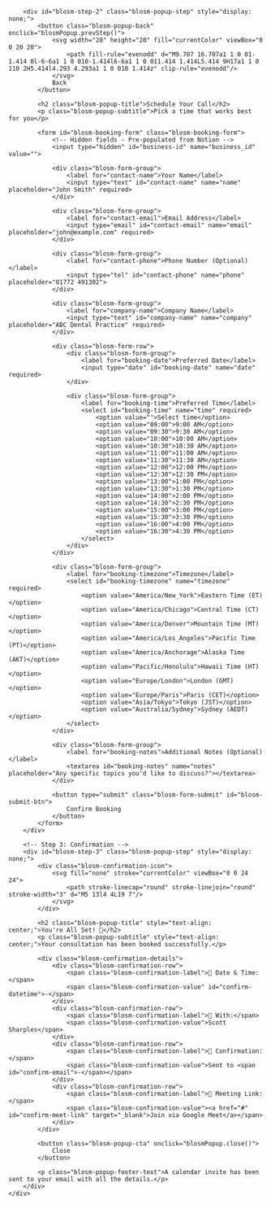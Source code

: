 




        <div id="blosm-step-2" class="blosm-popup-step" style="display: none;">
            <button class="blosm-popup-back" onclick="blosmPopup.prevStep()">
                <svg width="20" height="20" fill="currentColor" viewBox="0 0 20 20">
                    <path fill-rule="evenodd" d="M9.707 16.707a1 1 0 01-1.414 0l-6-6a1 1 0 010-1.414l6-6a1 1 0 011.414 1.414L5.414 9H17a1 1 0 110 2H5.414l4.293 4.293a1 1 0 010 1.414z" clip-rule="evenodd"/>
                </svg>
                Back
            </button>

            <h2 class="blosm-popup-title">Schedule Your Call</h2>
            <p class="blosm-popup-subtitle">Pick a time that works best for you</p>

            <form id="blosm-booking-form" class="blosm-booking-form">
                <!-- Hidden fields - Pre-populated from Notion -->
                <input type="hidden" id="business-id" name="business_id" value="">

                <div class="blosm-form-group">
                    <label for="contact-name">Your Name</label>
                    <input type="text" id="contact-name" name="name" placeholder="John Smith" required>
                </div>

                <div class="blosm-form-group">
                    <label for="contact-email">Email Address</label>
                    <input type="email" id="contact-email" name="email" placeholder="john@example.com" required>
                </div>

                <div class="blosm-form-group">
                    <label for="contact-phone">Phone Number (Optional)</label>
                    <input type="tel" id="contact-phone" name="phone" placeholder="01772 491302">
                </div>

                <div class="blosm-form-group">
                    <label for="company-name">Company Name</label>
                    <input type="text" id="company-name" name="company" placeholder="ABC Dental Practice" required>
                </div>

                <div class="blosm-form-row">
                    <div class="blosm-form-group">
                        <label for="booking-date">Preferred Date</label>
                        <input type="date" id="booking-date" name="date" required>
                    </div>

                    <div class="blosm-form-group">
                        <label for="booking-time">Preferred Time</label>
                        <select id="booking-time" name="time" required>
                            <option value="">Select time</option>
                            <option value="09:00">9:00 AM</option>
                            <option value="09:30">9:30 AM</option>
                            <option value="10:00">10:00 AM</option>
                            <option value="10:30">10:30 AM</option>
                            <option value="11:00">11:00 AM</option>
                            <option value="11:30">11:30 AM</option>
                            <option value="12:00">12:00 PM</option>
                            <option value="12:30">12:30 PM</option>
                            <option value="13:00">1:00 PM</option>
                            <option value="13:30">1:30 PM</option>
                            <option value="14:00">2:00 PM</option>
                            <option value="14:30">2:30 PM</option>
                            <option value="15:00">3:00 PM</option>
                            <option value="15:30">3:30 PM</option>
                            <option value="16:00">4:00 PM</option>
                            <option value="16:30">4:30 PM</option>
                        </select>
                    </div>
                </div>

                <div class="blosm-form-group">
                    <label for="booking-timezone">Timezone</label>
                    <select id="booking-timezone" name="timezone" required>
                        <option value="America/New_York">Eastern Time (ET)</option>
                        <option value="America/Chicago">Central Time (CT)</option>
                        <option value="America/Denver">Mountain Time (MT)</option>
                        <option value="America/Los_Angeles">Pacific Time (PT)</option>
                        <option value="America/Anchorage">Alaska Time (AKT)</option>
                        <option value="Pacific/Honolulu">Hawaii Time (HT)</option>
                        <option value="Europe/London">London (GMT)</option>
                        <option value="Europe/Paris">Paris (CET)</option>
                        <option value="Asia/Tokyo">Tokyo (JST)</option>
                        <option value="Australia/Sydney">Sydney (AEDT)</option>
                    </select>
                </div>

                <div class="blosm-form-group">
                    <label for="booking-notes">Additional Notes (Optional)</label>
                    <textarea id="booking-notes" name="notes" placeholder="Any specific topics you'd like to discuss?"></textarea>
                </div>

                <button type="submit" class="blosm-form-submit" id="blosm-submit-btn">
                    Confirm Booking
                </button>
            </form>
        </div>

        <!-- Step 3: Confirmation -->
        <div id="blosm-step-3" class="blosm-popup-step" style="display: none;">
            <div class="blosm-confirmation-icon">
                <svg fill="none" stroke="currentColor" viewBox="0 0 24 24">
                    <path stroke-linecap="round" stroke-linejoin="round" stroke-width="3" d="M5 13l4 4L19 7"/>
                </svg>
            </div>

            <h2 class="blosm-popup-title" style="text-align: center;">You're All Set! 🎉</h2>
            <p class="blosm-popup-subtitle" style="text-align: center;">Your consultation has been booked successfully.</p>

            <div class="blosm-confirmation-details">
                <div class="blosm-confirmation-row">
                    <span class="blosm-confirmation-label">📅 Date & Time:</span>
                    <span class="blosm-confirmation-value" id="confirm-datetime">-</span>
                </div>
                <div class="blosm-confirmation-row">
                    <span class="blosm-confirmation-label">👤 With:</span>
                    <span class="blosm-confirmation-value">Scott Sharples</span>
                </div>
                <div class="blosm-confirmation-row">
                    <span class="blosm-confirmation-label">📧 Confirmation:</span>
                    <span class="blosm-confirmation-value">Sent to <span id="confirm-email">-</span></span>
                </div>
                <div class="blosm-confirmation-row">
                    <span class="blosm-confirmation-label">🎥 Meeting Link:</span>
                    <span class="blosm-confirmation-value"><a href="#" id="confirm-meet-link" target="_blank">Join via Google Meet</a></span>
                </div>
            </div>

            <button class="blosm-popup-cta" onclick="blosmPopup.close()">
                Close
            </button>

            <p class="blosm-popup-footer-text">A calendar invite has been sent to your email with all the details.</p>
        </div>
    </div>
</div>

<!-- Floating Button to Reopen Popup -->
<button id="blosm-floating-button" class="blosm-floating-btn" onclick="blosmPopup.show()" style="display: none;">
    <img src="assets/images/blosm-logo-2.svg" alt="Blosm" class="blosm-floating-logo">
</button>

<!-- Popup JavaScript -->
<script>
const blosmPopup = {
    currentStep: 1,
    triggered: false,
    businessData: null,

    init() {
        // Load business data from meta tags
        this.loadBusinessData();

        // Set up scroll listener
        window.addEventListener('scroll', () => this.checkScroll());

        // Set up form submission
        const form = document.getElementById('blosm-booking-form');
        if (form) {
            form.addEventListener('submit', (e) => this.handleSubmit(e));
        }

        // Set minimum date to tomorrow
        const dateInput = document.getElementById('booking-date');
        if (dateInput) {
            const tomorrow = new Date();
            tomorrow.setDate(tomorrow.getDate() + 1);
            dateInput.min = tomorrow.toISOString().split('T')[0];
        }

        // Auto-detect timezone
        const timezoneSelect = document.getElementById('booking-timezone');
        if (timezoneSelect) {
            const userTimezone = Intl.DateTimeFormat().resolvedOptions().timeZone;
            const option = Array.from(timezoneSelect.options).find(opt => opt.value === userTimezone);
            if (option) {
                timezoneSelect.value = userTimezone;
            }
        }
    },

    loadBusinessData() {
        // First, try to get data from URL parameters
        const urlParams = new URLSearchParams(window.location.search);
        const urlEmail = urlParams.get('email');
        const urlName = urlParams.get('name');
        const urlCompany = urlParams.get('company');
        const urlBusinessId = urlParams.get('business_id');
        const urlPhone = urlParams.get('phone');

        // Then, fetch business data from meta tags injected by template engine
        const businessIdMeta = document.querySelector('meta[name="blosm-business-id"]');
        const businessNameMeta = document.querySelector('meta[name="blosm-business-name"]');
        const contactEmailMeta = document.querySelector('meta[name="blosm-contact-email"]');
        const contactNameMeta = document.querySelector('meta[name="blosm-contact-name"]');

        // Priority: URL params > Meta tags
        this.businessData = {
            id: urlBusinessId || businessIdMeta?.content || '',
            name: urlCompany || businessNameMeta?.content || '',
            email: urlEmail || contactEmailMeta?.content || '',
            contact: urlName || contactNameMeta?.content || '',
            phone: urlPhone || ''
        };

        // Pre-populate form fields
        if (this.businessData.id) {
            document.getElementById('business-id').value = this.businessData.id;
        }
        if (this.businessData.name) {
            document.getElementById('company-name').value = this.businessData.name;
        }
        if (this.businessData.email) {
            document.getElementById('contact-email').value = this.businessData.email;
        }
        if (this.businessData.contact) {
            document.getElementById('contact-name').value = this.businessData.contact;
        }
        if (this.businessData.phone) {
            document.getElementById('contact-phone').value = this.businessData.phone;
        }
    },

    checkScroll() {
        if (this.triggered) return;

        const scrollPercent = (window.scrollY / (document.documentElement.scrollHeight - window.innerHeight)) * 100;

        if (scrollPercent >= 80) {
            this.triggered = true;
            setTimeout(() => this.show(), 500);
        }
    },




    nextStep() {
        this.currentStep++;
        this.updateSteps();
    },

    prevStep() {
        this.currentStep--;
        this.updateSteps();
    },

    updateSteps() {
        for (let i = 1; i <= 3; i++) {
            const step = document.getElementById(`blosm-step-${i}`);
            if (step) {
                step.style.display = i === this.currentStep ? 'block' : 'none';
            }
        }
    },

    async handleSubmit(e) {
        e.preventDefault();

        const submitBtn = document.getElementById('blosm-submit-btn');
        const originalText = submitBtn.innerHTML;
        submitBtn.disabled = true;
        submitBtn.innerHTML = '<span class="blosm-loading"></span> Booking...';

        const formData = new FormData(e.target);
        const data = Object.fromEntries(formData);

        try {
            const response = await fetch('https://blosm.dev/api/booking', {
                method: 'POST',
                headers: {
                    'Content-Type': 'application/json',
                },
                body: JSON.stringify(data)
            });

            const result = await response.json();

            if (result.success) {
                // Update confirmation details
                const date = new Date(data.date + 'T' + data.time);
                const formattedDate = date.toLocaleDateString('en-US', {
                    weekday: 'long',
                    year: 'numeric',
                    month: 'long',
                    day: 'numeric'
                });
                const formattedTime = date.toLocaleTimeString('en-US', {
                    hour: 'numeric',
                    minute: '2-digit'
                });

                document.getElementById('confirm-datetime').textContent = `${formattedDate} at ${formattedTime}`;
                document.getElementById('confirm-email').textContent = data.email;

                if (result.data.meetingLink) {
                    document.getElementById('confirm-meet-link').href = result.data.meetingLink;
                }

                // Move to confirmation step
                this.nextStep();
            } else {
                alert('Booking failed: ' + (result.message || result.error));
                submitBtn.disabled = false;
                submitBtn.innerHTML = originalText;
            }
        } catch (error) {
            console.error('Booking error:', error);
            alert('Failed to create booking. Please try again or contact scott@blosm.dev');
            submitBtn.disabled = false;
            submitBtn.innerHTML = originalText;
        }
    }
};

// Initialize popup when DOM is ready
if (document.readyState === 'loading') {
    document.addEventListener('DOMContentLoaded', () => blosmPopup.init());
} else {
    blosmPopup.init();
}
</script>
